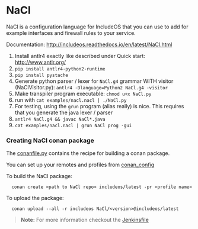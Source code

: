 # NaCl

NaCl is a configuration language for IncludeOS that you can use to add for example interfaces and firewall rules to your service.

Documentation: http://includeos.readthedocs.io/en/latest/NaCl.html

1. Install antlr4 exactly like described under Quick start: http://www.antlr.org/
2. `pip install antlr4-python2-runtime`
3. `pip install pystache`
4. Generate python parser / lexer for `NaCl.g4` grammar WITH visitor (NaClVisitor.py): `antlr4 -Dlanguage=Python2 NaCl.g4 -visitor`
5. Make transpiler program executable: `chmod u+x NaCl.py`
6. run with `cat examples/nacl.nacl | ./NaCl.py`
7. For testing, using the `grun` program (alias really) is nice. This requires that you generate the java lexer / parser
8. `antlr4 NaCl.g4 && javac NaCl*.java`
9. `cat examples/nacl.nacl | grun NaCl prog -gui`

### Creating NaCl conan package

The [conanfile.py](conanfile.py) contains the recipe for building a conan package.

You can set up your remotes and profiles from [conan_config](https://github.com/includeos/conan_config)

To build the NaCl package:

```
  conan create <path to NaCl repo> includeos/latest -pr <profile name>
```

To upload the package:

```
  conan upload --all -r includeos NaCl/<version>@includeos/latest
```
> **Note:** For more information checkout the [Jenkinsfile](Jenkinsfile)
